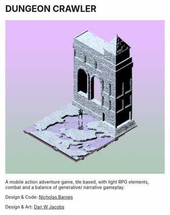 # DUNGEON CRAWLER

![cover](./images/cover.png)

A mobile action adventure game, tile based, with light RPG elements, combat and a balance of generative/ narrative gameplay.


Design & Code: [Nicholas Barnes](https://github.com/n3ttl3t)

Design & Art: [Dan W Jacobs](danwjacobs.com)